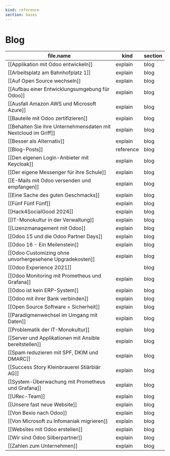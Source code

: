 ```yaml
---
kind: reference
section: bases
---
```


# Blog

| file.name | kind | section |
| --- | --- | --- |
| [[Applikation mit Odoo entwickeln]] | explain | blog |
| [[Arbeitsplatz am Bahnhofplatz 1]] | explain | blog |
| [[Auf Open Source wechseln]] | explain | blog |
| [[Aufbau einer Entwicklungsumgebung für Odoo]] | explain | blog |
| [[Ausfall Amazon AWS und Microsoft Azure]] | explain | blog |
| [[Bauteile mit Odoo zertifizieren]] | explain | blog |
| [[Behalten Sie ihre Unternehmensdaten mit Nextcloud im Griff]] | explain | blog |
| [[Besser als Alternativ]] | explain | blog |
| [[Blog-Posts]] | reference | blog |
| [[Den eigenen Login-Anbieter mit Keycloak]] | explain | blog |
| [[Der eigene Messenger für ihre Schule]] | explain | blog |
| [[E-Mails mit Odoo versenden und empfangen]] | explain | blog |
| [[Eine Sache des guten Geschmacks]] | explain | blog |
| [[Fünf Fünf Fünf]] | explain | blog |
| [[Hack4SocialGood 2024]] | explain | blog |
| [[IT-Monokultur in der Verwaltung]] | explain | blog |
| [[Lizenzmanagement mit Odoo]] | explain | blog |
| [[Odoo 15 und die Odoo Partner Days]] | explain | blog |
| [[Odoo 16 - Ein Meilenstein]] | explain | blog |
| [[Odoo Customizing ohne unvorhergesehene Upgradekosten]] | explain | blog |
| [[Odoo Experience 2021]] |  | blog |
| [[Odoo Monitoring mit Prometheus und Grafana]] | explain | blog |
| [[Odoo ist kein ERP-System]] | explain | blog |
| [[Odoo mit ihrer Bank verbinden]] | explain | blog |
| [[Open Source Software = Sicherheit]] | explain | blog |
| [[Paradigmenwechsel im Umgang mit Daten]] | explain | blog |
| [[Problematik der IT-Monokultur]] | explain | blog |
| [[Server und Applikationen mit Ansible bereitstellen]] | explain | blog |
| [[Spam reduzieren mit SPF, DKIM und DMARC]] | explain | blog |
| [[Success Story Kleinbrauerei Stiärbiär AG]] | explain | blog |
| [[System-Überwachung mit Prometheus und Grafana]] | explain | blog |
| [[URec-Team]] | explain | blog |
| [[Unsere fast neue Website]] | explain | blog |
| [[Von Bexio nach Odoo]] | explain | blog |
| [[Von Microsoft zu Infomaniak migrieren]] | explain | blog |
| [[Websites mit Odoo erstellen]] | explain | blog |
| [[Wir sind Odoo Silberpartner]] | explain | blog |
| [[Zahlen zum Unternehmen]] | explain | blog |
